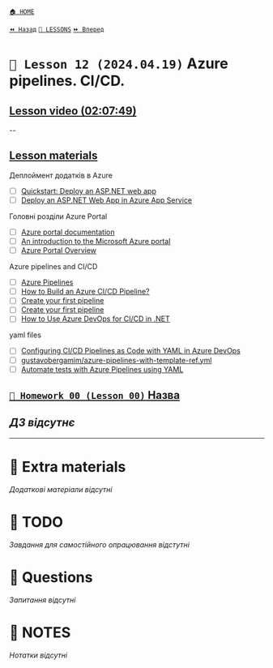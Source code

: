 [`🏠 HOME`](../../../README.md)  

[`⏪ Назад`](../11/README.md)  [`📗 LESSONS`](../../README.md)  [`⏩ Вперед`](../13/README.md)  

# `📗 Lesson 12 (2024.04.19)` Azure pipelines. CI/CD.

## [Lesson video (02:07:49)](https://youtu.be/2wJJLW0bt9o)

--

## [Lesson materials](https://lms.ithillel.ua/groups/65a65fe34c3a2d3372eef8ea/lessons/65a65fe44c3a2d3372eef976)

Деплоймент додаткiв в Azure
- [ ] [Quickstart: Deploy an ASP.NET web app](https://learn.microsoft.com/en-us/azure/app-service/quickstart-dotnetcore?tabs=net70&pivots=development-environment-vs)  
- [ ] [Deploy an ASP.NET Web App in Azure App Service](https://azuredevopslabs.com/labs/vsts/appservice/)

Головнi роздiли Azure Portal
- [ ] [Azure portal documentation](https://learn.microsoft.com/en-us/azure/azure-portal/)  
- [ ] [An introduction to the Microsoft Azure portal](https://www.clouddirect.net/knowledge-base/KB0011450/an-introduction-to-the-microsoft-azure-portal)  
- [ ] [Azure Portal Overview](https://www.javatpoint.com/azure-portal-overview)  

Azure pipelines and CI/CD

- [ ] [Azure Pipelines](https://azure.microsoft.com/en-us/products/devops/pipelines)  
- [ ] [How to Build an Azure CI/CD Pipeline?](https://www.browserstack.com/guide/azure-cicd-pipeline)  
- [ ] [Create your first pipeline](https://learn.microsoft.com/en-us/azure/devops/pipelines/create-first-pipeline?view=azure-devops&tabs=java%2Cbrowser)  
- [ ] [Create your first pipeline](https://medium.com/@vishwasacharya/how-to-set-up-a-ci-cd-pipeline-in-azure-devops-a-step-by-step-guide-9a6633422aa2)  
- [ ] [How to Use Azure DevOps for CI/CD in .NET](https://reintech.io/blog/how-to-use-azure-devops-for-ci-cd-in-dotnet)  

yaml files
- [ ] [Configuring CI/CD Pipelines as Code with YAML in Azure DevOps](https://www.azuredevopslabs.com/labs/azuredevops/yaml/)  
- [ ] [gustavobergamim/azure-pipelines-with-template-ref.yml](https://gist.github.com/gustavobergamim/26d283b3c49ddb23f79f87f5bb15aec1)  
- [ ] [Automate tests with Azure Pipelines using YAML](https://learn.microsoft.com/en-us/power-apps/maker/canvas-apps/test-studio-yaml-pipeline)  

## [`📕 Homework 00 (Lesson 00)` Назва]()  
*ДЗ відсутнє*
--

---

# 📘 Extra materials

*Додаткові матеріали відсутні*

# 📘 TODO
*Завдання для самостійного опрацювання відстутні*

# 📘 Questions
*Запитання відсутні*

# 📘 NOTES
*Нотатки відсутні*